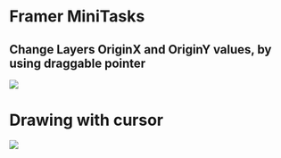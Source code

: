 # Framer MiniTasks

## Change Layers OriginX and OriginY values, by using draggable pointer

![](https://s3-us-west-2.amazonaws.com/notion-static/d81ea3160ffb4b99a8639e6f2866298a/eee.gif)

[](https://gist.github.com/helloMikkie/1b492fa3bf0bd334b9fbae6e3b1610c1)

# Drawing with cursor

![](https://static.notion-static.com/68580f83b7ec4d43931bdd72e1c10a3b/eee.gif)

[](https://gist.github.com/helloMikkie/61453660ce52885dcbbcdd5abf52f88f)